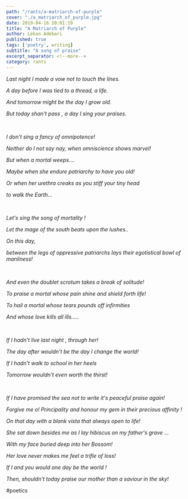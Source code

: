 ```yaml
---
path: "/rants/a-matriarch-of-purple"
cover: "./a_matriarch_of_purple.jpg"
date: 2019-04-16 10:01:19
title: "A Matriarch of Purple"
author: Lekan Adebari
published: true
tags: ['poetry', writing]
subtitle: "A song of praise"
excerpt_separator: <!--more-->
category: rants
---
```



*Last night I made a vow not to touch the lines.*

*A day before I was tied to a thread, a life.*

*And tomorrow might be the day I grow old.*

*But today shan't pass , a day I sing your praises.*
<!--more-->
<br>

*I don't sing a fancy of omnipotence!*

*Neither do I not say nay, when omniscience shows marvel!*

*But when a mortal weeps....*

*Maybe when she endure patriarchy to have you old!*

*Or when her urethra creaks as you stiff your tiny head*

*to walk the Earth...*

<br>

*Let's sing the song of mortality !*

*Let the mage of the south beats upon the lushes..*

*On this day,*

*between the legs of oppressive patriarchs lays their egotistical bowl of manliness!*

<br>

*And even the doublet scrotum takes a break of solitude!*

*To praise a mortal whose pain shine and shield forth life!*

*To hail a mortal whose tears pounds off infirmities*

*And whose love kills all ills.....*

<br>

*If I hadn't live last night , through her!*

*The day after wouldn't be the day I change the world!*

*If I hadn't walk to school in her heels*

*Tomorrow wouldn't even worth the thirst!*

<br>

*If I have promised the sea not to write it's peaceful praise again!*

*Forgive me o! Principality and honour my gem in their precious affinity !*

*On that day with a blank vista that always open to life!*

*She sat down besides me as I lay hibiscus on my father's grave ...*

*With my face buried deep into her Bossom!*

*Her love never makes me feel a trifle of loss!*

*If I and you would one day be the world !*

*Then, shouldn't today praise our mother than a saviour in the sky!*


#poetics